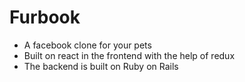 # Furbook

- A facebook clone for your pets
- Built on react in the frontend with the help of redux
- The backend is built on Ruby on Rails
